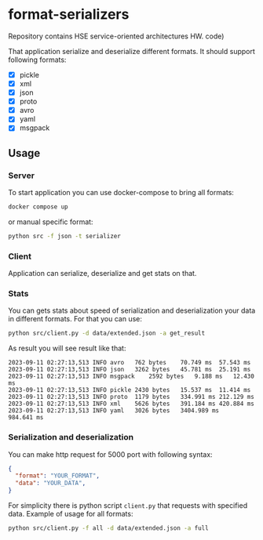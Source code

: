 # format-serializers
Repository contains HSE service-oriented architectures HW.
code)
    
That application serialize and deserialize different formats. It should support following formats:
- [x] pickle
- [x] xml
- [x] json
- [x] proto
- [x] avro
- [x] yaml
- [x] msgpack

## Usage

### Server
To start application you can use docker-compose to bring all formats:
```bash
docker compose up
```
or manual specific format:
```bash
python src -f json -t serializer 
```

### Client

Application can serialize, deserialize and get stats on that.

### Stats
You can gets stats about speed of serialization and deserialization your data in different formats. For that you can use:
```bash
python src/client.py -d data/extended.json -a get_result
```
As result you will see result like that:
```
2023-09-11 02:27:13,513 INFO avro	762 bytes	 70.749 ms	57.543 ms
2023-09-11 02:27:13,513 INFO json	3262 bytes	 45.781 ms	25.191 ms
2023-09-11 02:27:13,513 INFO msgpack	2592 bytes	 9.188 ms	12.430 ms
2023-09-11 02:27:13,513 INFO pickle	2430 bytes	 15.537 ms	11.414 ms
2023-09-11 02:27:13,513 INFO proto	1179 bytes	 334.991 ms	212.129 ms
2023-09-11 02:27:13,513 INFO xml	5626 bytes	 391.184 ms	420.884 ms
2023-09-11 02:27:13,513 INFO yaml	3026 bytes	 3404.989 ms	984.641 ms
```

### Serialization and deserialization

You can make http request for 5000 port with following syntax:
```json
{
  "format": "YOUR_FORMAT",
  "data": "YOUR_DATA",
}
```

For simplicity there is python script `client.py` that requests with specified data. Example of usage for all formats:
```bash
python src/client.py -f all -d data/extended.json -a full
```

